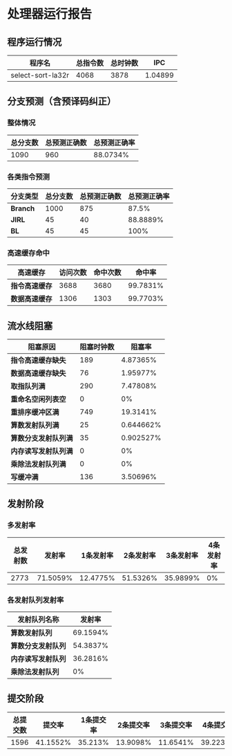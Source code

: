 # 处理器运行报告
## 程序运行情况
|程序名|总指令数|总时钟数|IPC|
|---|---|---|---|
|select-sort-la32r|4068|3878|1.04899|

## 分支预测（含预译码纠正）
### 整体情况
|总分支数|总预测正确数|总预测正确率|
|---|---|---|
|1090|960|88.0734%|

### 各类指令预测
|分支类型|总分支数|总预测正确数|总预测正确率|
|---|---|---|---|
|**Branch**| 1000 | 875 | 87.5%|
|**JIRL**| 45 | 40 | 88.8889%|
|**BL**| 45 | 45 | 100%|

### 高速缓存命中
|高速缓存|访问次数|命中次数|命中率|
|---|---|---|---|
|**指令高速缓存**| 3688 | 3680 | 99.7831%|
|**数据高速缓存**| 1306 | 1303 | 99.7703%|
## 流水线阻塞
|阻塞原因|阻塞时钟数|阻塞率|
|---|---|---|
|**指令高速缓存缺失**| 189 | 4.87365%|
|**数据高速缓存缺失**| 76 | 1.95977%|
|**取指队列满**| 290 | 7.47808%|
|**重命名空闲列表空**|0 | 0%|
|**重排序缓冲区满**|749 | 19.3141%|
|**算数发射队列满**|25 | 0.644662%|
|**算数分支发射队列满**|35 | 0.902527%|
|**内存读写发射队列满**|0 | 0%|
|**乘除法发射队列满**|0 | 0%|
|**写缓冲满**|136 | 3.50696%|

## 发射阶段
### 多发射率
|总发射数|发射率|1条发射率|2条发射率|3条发射率|4条发射率|
|---|---|---|---|---|---|
|2773|71.5059%|12.4775%|51.5326%|35.9899%|0%|

### 各发射队列发射率
|发射队列名称|发射率|
|---|---|
|**算数发射队列**|69.1594%|
|**算数分支发射队列**|54.3837%|
|**内存读写发射队列**|36.2816%|
|**乘除法发射队列**|0%|

## 提交阶段
|总提交数|提交率|1条提交率|2条提交率|3条提交率|4条提交率|
|---|---|---|---|---|---|
|1596|41.1552%|35.213%|13.9098%|11.6541%|39.2231%|
